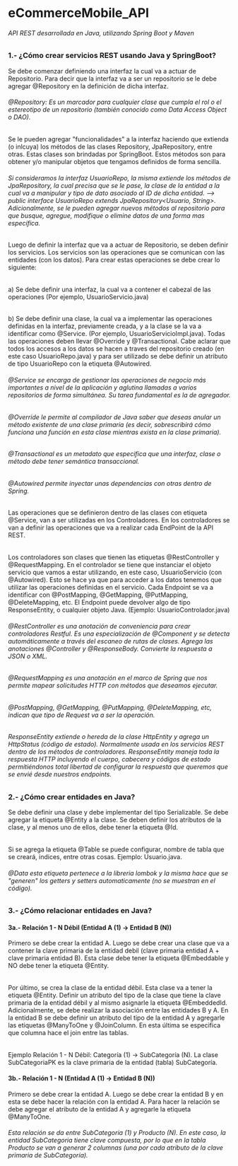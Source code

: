 # eCommerceMobile_API
###### API REST desarrollada en Java, utilizando Spring Boot y Maven

### 1.- ¿Cómo crear servicios REST usando Java y SpringBoot?
Se debe comenzar definiendo una interfaz la cual va a actuar de Repositorio.
Para decir que la interfaz va a ser un repositorio se le debe agregar @Repository 
en la definición de dicha interfaz.
###### @Repository: Es un marcador para cualquier clase que cumpla el rol o el estereotipo de un repositorio (también conocido como Data Access Object o DAO).
Se le pueden agregar "funcionalidades" a la interfaz haciendo que extienda (o inlcuya) los métodos de las clases Repository, JpaRepository, entre otras. Estas clases son brindadas por SpringBoot. Estos métodos son para obtener y/o manipular objetos que tengamos definidos de forma sencilla.
###### Si consideramos la interfaz UsuarioRepo, la misma extiende los métodos de JpaRepository, la cual precisa que se le pase, la clase de la entidad a la cual va a manipular y tipo de dato asociado al ID de dicha entidad. --> public interface UsuarioRepo extends JpaRepository<Usuario, String>. Adicionalmente, se le pueden agregar nuevos métodos al repositorio para que busque, agregue, modifique o elimine datos de una forma mas específica.
Luego de definir la interfaz que va a actuar de Repositorio, se deben definir los servicios. Los servicios son las operaciones que se comunican con las entidades (con los datos). Para crear estas operaciones se debe crear lo siguiente:
######
a) Se debe definir una interfaz, la cual va a contener el cabezal de las operaciones (Por ejemplo, UsuarioServicio.java)
######
b) Se debe definir una clase, la cual va a implementar las operaciones definidas en la interfaz, previamente creada, y a la clase se la va a identificar como @Service. (Por ejemplo, UsuarioServicioImpl.java). Todas las operaciones deben llevar @Override y @Transactional. Cabe aclarar que todos los accesos a los datos se hacen a traves del repositorio creado (en este caso UsuarioRepo.java) y para ser utilizado se debe definir un atributo de tipo UsuarioRepo con la etiqueta @Autowired.
###### @Service se encarga de gestionar las operaciones de negocio más importantes a nivel de la aplicación y aglutina llamadas a varios repositorios de forma simultánea. Su tarea fundamental es la de agregador.
###### @Override le permite al compilador de Java saber que deseas anular un método existente de una clase primaria (es decir, sobrescribirá cómo funciona una función en esta clase mientras exista en la clase primaria).
###### @Transactional es un metadato que especifica que una interfaz, clase o método debe tener semántica transaccional.
###### @Autowired permite inyectar unas dependencias con otras dentro de Spring.
Las operaciones que se definieron dentro de las clases con etiqueta @Service, van a ser utilizadas en los Controladores. En los controladores se van a definir las operaciones que va a realizar cada EndPoint de la API REST.
######
Los controladores son clases que tienen las etiquetas @RestController y @RequestMapping. En el controlador se tiene que instanciar el objeto servicio que vamos a estar utilizando, en este caso, UsuarioServicio (con @Autowired). Esto se hace ya que para acceder a los datos tenemos que utilizar las operaciones definidas en el servicio.
Cada Endpoint se va a identificar con @PostMapping, @GetMapping, @PutMapping, @DeleteMapping, etc. El Endpoint puede devolver algo de tipo ResponseEntity, o cualquier objeto Java. (Ejemplo: UsuarioControlador.java)
###### @RestController es una anotación de conveniencia para crear controladores Restful. Es una especialización de @Component y se detecta automáticamente a través del escaneo de rutas de clases. Agrega las anotaciones @Controller y @ResponseBody. Convierte la respuesta a JSON o XML. 
###### @RequestMapping es una anotación en el marco de Spring que nos permite mapear solicitudes HTTP con métodos que deseamos ejecutar.
###### @PostMapping, @GetMapping, @PutMapping, @DeleteMapping, etc, indican que tipo de Request va a ser la operación.
###### ResponseEntity extiende o hereda de la clase HttpEntity y agrega un HttpStatus (código de estado). Normalmente usada en los servicios REST dentro de los métodos de controladores. ResponseEntity maneja toda la respuesta HTTP incluyendo el cuerpo, cabecera y códigos de estado permitiéndonos total libertad de configurar la respuesta que queremos que se envié desde nuestros endpoints.

### 2.- ¿Cómo crear entidades en Java?
Se debe definir una clase y debe implementar del tipo Serializable. Se debe agregar la etiqueta @Entity a la clase. Se deben definir los atributos de la clase, y al menos uno de ellos, debe tener la etiqueta @Id.
######
Si se agrega la etiqueta @Table se puede configurar, nombre de tabla que se creará, indices, entre otras cosas. Ejemplo: Usuario.java.
###### @Data esta etiqueta pertenece a la libreria lombok y la misma hace que se "generen" los getters y setters automaticamente (no se muestran en el código).

### 3.- ¿Cómo relacionar entidades en Java? 
#### 3a.- Relación 1 - N Débil (Entidad A (1) -> Entidad B (N))
Primero se debe crear la entidad A. Luego se debe crear una clase que va a contener la clave primaria de la entidad debil (clave primaria entidad A + clave primaria entidad B). Esta clase debe tener la etiqueta @Embeddable y NO debe tener la etiqueta @Entity.
######
Por último, se crea la clase de la entidad débil. Esta clase va a tener la etiqueta @Entity. Definir un atributo del tipo de la clase que tiene la clave primaria de la entidad débil y al mismo asignarle la etiqueta @EmbeddedId. Adicionalmente, se debe realizar la asociación entre las entidades B y A. En la entidad B se debe definir un atributo del tipo de la entidad A y agregarle las etiquetas @ManyToOne y @JoinColumn. En esta última se especifica que columna hace el join entre las tablas. 
######
Ejemplo Relación 1 - N Débil: Categoría (1) -> SubCategoría (N). La clase SubCategoriaPK es la clave primaria de la entidad (tabla) SubCategoría.
#### 3b.- Relación 1 - N (Entidad A (1) -> Entidad B (N))
Primero se debe crear la entidad A. Luego se debe crear la entidad B y en esta se debe hacer la relación con la entidad A. Para hacer la relación se debe agregar el atributo de la entidad A y agregarle la etiqueta @ManyToOne.
###### Esta relación se da entre SubCategoria (1) y Producto (N). En este caso, la entidad SubCategoria tiene clave compuesta, por lo que en la tabla Producto se van a generar 2 columnas (una por cada atributo de la clave primaria de SubCategoría). 
 





